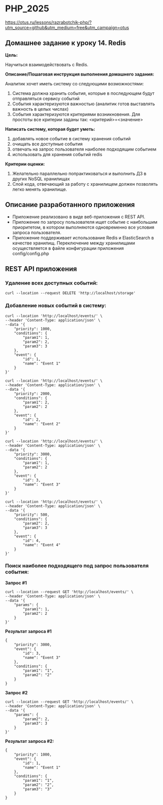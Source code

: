 # PHP_2025

https://otus.ru/lessons/razrabotchik-php/?utm_source=github&utm_medium=free&utm_campaign=otus

## Домашнее задание к уроку 14. Redis

**Цель:**

Научиться взаимодействовать с Redis.

**Описание/Пошаговая инструкция выполнения домашнего задания:**

Аналитик хочет иметь систему со следующими возможностями:

1. Система должна хранить события, которые в последующем будут отправляться сервису событий
2. События характеризуются важностью (аналитик готов выставлять важность в целых числах)
3. События характеризуются критериями возникновения. Для простоты все критерии заданы так: <критерий>=<значение>

**Написать систему, которая будет уметь:**

1. добавлять новое событие в систему хранения событий
2. очищать все доступные события
3. отвечать на запрос пользователя наиболее подходящим событием
4. использовать для хранения событий redis

**Критерии оценки:**

1. Желательно параллельно попрактиковаться и выполнить ДЗ в других NoSQL хранилищах
2. Слой кода, отвечающий за работу с хранилищем должен позволять легко менять хранилище.

## Описание разработанного приложения

* Приложение реализовано в виде веб-приложения с REST API.
* Приложение по запросу пользователя ищет событие с наибольшим приоритетом, в котором выполняются одновременно все
  условия
  запроса пользователя.
* Приложение поддерживает использование Redis и ElasticSearch в качестве хранилищ. Переключение между хранилищами
  осуществляется в файле конфигурации приложения config/config.php

## REST API приложения

### Удаление всех доступных событий:

```
curl --location --request DELETE 'http://localhost/storage'
```

### Добавление новых событий в систему:

```
curl --location 'http://localhost/events/' \
--header 'Content-Type: application/json' \
--data '{
    "priority": 1000,
    "conditions": {
        "param1": 1,
        "param2": 2,
        "param3": 3
    },
    "event": {
        "id": 1,
        "name": "Event 1"
    }
}'
```

```
curl --location 'http://localhost/events/' \
--header 'Content-Type: application/json' \
--data '{
    "priority": 2000,
    "conditions": {
        "param1": 2,
        "param2": 2
    },
    "event": {
        "id": 2,
        "name": "Event 2"
    }
}'
```

```
curl --location 'http://localhost/events/' \
--header 'Content-Type: application/json' \
--data '{
    "priority": 3000,
    "conditions": {
        "param1": 1,
        "param2": 2
    },
    "event": {
        "id": 3,
        "name": "Event 3"
    }
}'
```

```
curl --location 'http://localhost/events/' \
--header 'Content-Type: application/json' \
--data '{
    "priority": 500,
    "conditions": {
        "param2": 2,
        "param3": 3
    },
    "event": {
        "id": 4,
        "name": "Event 4"
    }
}'
```

### Поиск наиболее подходящего под запрос пользователя события:

**Запрос #1**

```
curl --location --request GET 'http://localhost/events/' \
--header 'Content-Type: application/json' \
--data '{
    "params": {
        "param1": 1,
        "param2": 2
    }
}'
```

**Результат запроса #1**

```
{
    "priority": 3000,
    "event": {
        "id": 3,
        "name": "Event 3"
    },
    "conditions": {
        "param1": "1",
        "param2": "2"
    }
}
```

**Запрос #2**

```
curl --location --request GET 'http://localhost/events/' \
--header 'Content-Type: application/json' \
--data '{
    "params": {
        "param2": 2,
        "param3": 3
    }
}'
```

**Результат запроса #2:**

```
{
    "priority": 1000,
    "event": {
        "id": 1,
        "name": "Event 1"
    },
    "conditions": {
        "param1": "1",
        "param2": "2",
        "param3": "3"
    }
}
```
